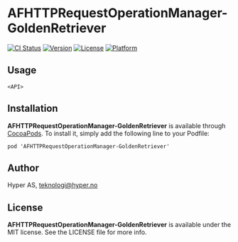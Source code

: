 # AFHTTPRequestOperationManager-GoldenRetriever

[![CI Status](http://img.shields.io/travis/hyperoslo/AFHTTPRequestOperationManager-GoldenRetriever.svg?style=flat)](https://travis-ci.org/hyperoslo/AFHTTPRequestOperationManager-GoldenRetriever)
[![Version](https://img.shields.io/cocoapods/v/AFHTTPRequestOperationManager-GoldenRetriever.svg?style=flat)](http://cocoadocs.org/docsets/AFHTTPRequestOperationManager-GoldenRetriever)
[![License](https://img.shields.io/cocoapods/l/AFHTTPRequestOperationManager-GoldenRetriever.svg?style=flat)](http://cocoadocs.org/docsets/AFHTTPRequestOperationManager-GoldenRetriever)
[![Platform](https://img.shields.io/cocoapods/p/AFHTTPRequestOperationManager-GoldenRetriever.svg?style=flat)](http://cocoadocs.org/docsets/AFHTTPRequestOperationManager-GoldenRetriever)

## Usage

`<API>`

## Installation

**AFHTTPRequestOperationManager-GoldenRetriever** is available through [CocoaPods](http://cocoapods.org). To install
it, simply add the following line to your Podfile:

`pod 'AFHTTPRequestOperationManager-GoldenRetriever'`

## Author

Hyper AS, teknologi@hyper.no

## License

**AFHTTPRequestOperationManager-GoldenRetriever** is available under the MIT license. See the LICENSE file for more info.
